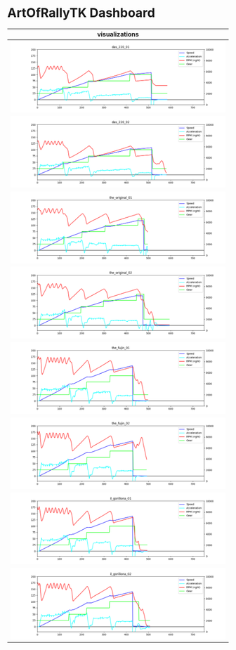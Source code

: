 # ArtOfRallyTK Dashboard

| visualizations |
|-|
|![](logs_view/das_220_01.png)|
|![](logs_view/das_220_02.png)|
|![](logs_view/the_original_01.png)|
|![](logs_view/the_original_02.png)|
|![](logs_view/the_fujin_01.png)|
|![](logs_view/the_fujin_02.png)|
|![](logs_view/il_gorillona_01.png)|
|![](logs_view/il_gorillona_02.png)|
